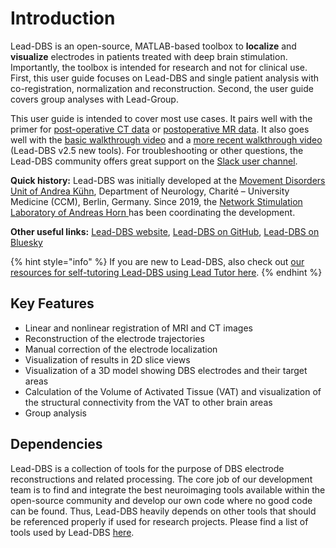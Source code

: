 # Introduction

Lead-DBS is an open-source, MATLAB-based toolbox to **localize** and **visualize** electrodes in patients treated with deep brain stimulation. Importantly, the toolbox is intended for research and not for clinical use. First, this user guide focuses on Lead-DBS and single patient analysis with co-registration, normalization and reconstruction. Second, the user guide covers group analyses with Lead-Group.

This user guide is intended to cover most use cases. It pairs well with the primer for [post-operative CT data](https://www.lead-dbs.org/?page_id=220) or [postoperative MR data](https://www.lead-dbs.org/?page_id=225). It also goes well with the [basic walkthrough video](https://www.lead-dbs.org/helpsupport/knowledge-base/walkthrough-videos/) and a [more recent walkthrough video](https://youtu.be/xobhQDgtVfs) (Lead-DBS v2.5 new tools). For troubleshooting or other questions, the Lead-DBS community offers great support on the [Slack user channel](https://www.lead-dbs.org/helpsupport/slack-user-channel/).

**Quick history:** Lead-DBS was initially developed at the [Movement Disorders Unit of Andrea Kühn](https://neurologie.charite.de/forschung/arbeitsgruppen/bewegungsstoerungen_andrea_kuehn), Department of Neurology, Charité – University Medicine (CCM), Berlin, Germany. Since 2019, the [Network Stimulation Laboratory of Andreas Horn ](https://www.netstim.org)has been coordinating the development.

**Other useful links:** [Lead-DBS website](https://github.com/netstim/leaddbs), [Lead-DBS on GitHub](https://github.com/netstim/leaddbs), [Lead-DBS on Bluesky](https://bsky.app/profile/lead-dbs.org)



{% hint style="info" %}
If you are new to Lead-DBS, also check out [our resources for self-tutoring Lead-DBS using Lead Tutor here](https://www.lead-dbs.org/helpsupport/learn-lead-dbs-yourself/).
{% endhint %}

## Key Features

* Linear and nonlinear registration of MRI and CT images
* Reconstruction of the electrode trajectories
* Manual correction of the electrode localization
* Visualization of results in 2D slice views
* Visualization of a 3D model showing DBS electrodes and their target areas
* Calculation of the Volume of Activated Tissue (VAT) and visualization of the structural connectivity from the VAT to other brain areas
* Group analysis

## Dependencies

Lead-DBS is a collection of tools for the purpose of DBS electrode reconstructions and related processing. The core job of our development team is to find and integrate the best neuroimaging tools available within the open-source community and develop our own code where no good code can be found. Thus, Lead-DBS heavily depends on other tools that should be referenced properly if used for research projects. Please find a list of tools used by Lead-DBS [here](https://www.lead-dbs.org/?page_id=1126).
